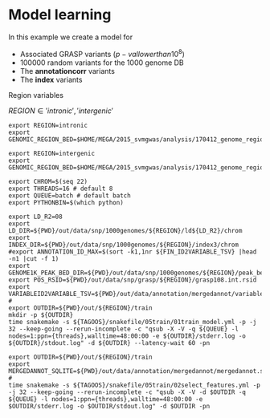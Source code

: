 # Model learning

In this example we create a model for

- Associated GRASP variants ($p-val lower than 10^8$)
- 100000 random variants for the 1000 genome DB
- The __annotationcorr__ variants
- The __index__ variants


Region variables

$REGION \in {'intronic', 'intergenic'}$

~~~
export REGION=intronic
export GENOMIC_REGION_BED=$HOME/MEGA/2015_svmgwas/analysis/170412_genome_regions/hg19_5utrExonIntron3utrExon.bed
~~~

~~~
export REGION=intergenic
export GENOMIC_REGION_BED=$HOME/MEGA/2015_svmgwas/analysis/170412_genome_regions/ucsc_hg19_RefSeqGenes_intergenic_subtract_upstream1000.bed
~~~

~~~
export CHROM=$(seq 22)
export THREADS=16 # default 8
export QUEUE=batch # default batch
export PYTHONBIN=$(which python)
~~~

~~~
export LD_R2=08
export LD_DIR=${PWD}/out/data/snp/1000genomes/${REGION}/ld${LD_R2}/chrom
export INDEX_DIR=${PWD}/out/data/snp/1000genomes/${REGION}/index3/chrom
#export ANNOTATION_ID_MAX=$(sort -k1,1nr ${FIN_ID2VARIABLE_TSV} |head -n1 |cut -f 1)
export GENOME1K_PEAK_BED_DIR=${PWD}/out/data/snp/1000genomes/${REGION}/peak_bed
export POS_RSID=${PWD}/out/data/snp/grasp/${REGION}/grasp108.int.rsid
export VARIABLEID2VARIABLE_TSV=${PWD}/out/data/annotation/mergedannot/variableid2variable.tsv
#
export OUTDIR=${PWD}/out/${REGION}/train
mkdir -p ${OUTDIR}
time snakemake -s ${TAGOOS}/snakefile/05train/01train_model.yml -p -j 32 --keep-going --rerun-incomplete -c "qsub -X -V -q ${QUEUE} -l nodes=1:ppn={threads},walltime=48:00:00 -e ${OUTDIR}/stderr.log -o ${OUTDIR}/stdout.log" -d ${OUTDIR} --latency-wait 60 -pn
~~~


~~~
export OUTDIR=${PWD}/out/${REGION}/train
export  MERGEDANNOT_SQLITE=${PWD}/out/data/annotation/mergedannot/mergedannot.sqlite
#
time snakemake -s ${TAGOOS}/snakefile/05train/02select_features.yml -p -j 32 --keep-going --rerun-incomplete -c "qsub -X -V -d $OUTDIR -q ${QUEUE} -l nodes=1:ppn={threads},walltime=48:00:00 -e $OUTDIR/stderr.log -o $OUTDIR/stdout.log" -d $OUTDIR -pn
~~~


